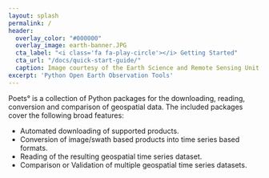 ```yaml
---
layout: splash
permalink: /
header:
  overlay_color: "#000000"
  overlay_image: earth-banner.JPG
  cta_label: "<i class='fa fa-play-circle'></i> Getting Started"
  cta_url: "/docs/quick-start-guide/"
  caption: Image courtesy of the Earth Science and Remote Sensing Unit, NASA Johnson Space Center
excerpt: 'Python Open Earth Observation Tools'
---
```


Poets° is a collection of Python packages for the downloading, reading,
conversion and comparison of geospatial data. The included packages cover the
following broad features:

- Automated downloading of supported products.
- Conversion of image/swath based products into time series based formats.
- Reading of the resulting geospatial time series dataset.
- Comparison or Validation of multiple geospatial time series datasets.
